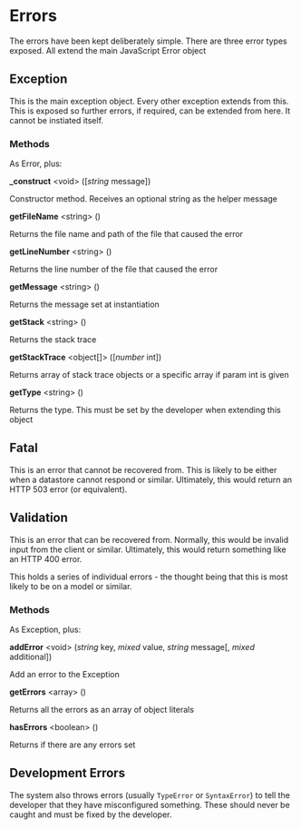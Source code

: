 # Errors

The errors have been kept deliberately simple.  There are three error types
exposed.  All extend the main JavaScript Error object

## Exception

This is the main exception object.  Every other exception extends from this.
This is exposed so further errors, if required, can be extended from here.  It
cannot be instiated itself.

### Methods

As Error, plus:

**_construct** &lt;void&gt; ([_string_ message])

Constructor method.  Receives an optional string as the helper message

**getFileName** &lt;string&gt; ()

Returns the file name and path of the file that caused the error

**getLineNumber** &lt;string&gt; ()

Returns the line number of the file that caused the error

**getMessage** &lt;string&gt; ()

Returns the message set at instantiation

**getStack** &lt;string&gt; ()

Returns the stack trace

**getStackTrace** &lt;object[]&gt; ([_number_ int])

Returns array of stack trace objects or a specific array if param int is given

**getType** &lt;string&gt; ()

Returns the type.  This must be set by the developer when extending this object

## Fatal

This is an error that cannot be recovered from.  This is likely to be either
when a datastore cannot respond or similar.  Ultimately, this would return an
HTTP 503 error (or equivalent).

## Validation

This is an error that can be recovered from.  Normally, this would be invalid
input from the client or similar.  Ultimately, this would return something like
an HTTP 400 error.

This holds a series of individual errors - the thought being that this is most
likely to be on a model or similar.

### Methods

As Exception, plus:

**addError** &lt;void&gt; (_string_ key, _mixed_ value, _string_ message[, _mixed_ additional])

Add an error to the Exception

**getErrors** &lt;array&gt; ()

Returns all the errors as an array of object literals

**hasErrors** &lt;boolean&gt; ()

Returns if there are any errors set

## Development Errors

The system also throws errors (usually `TypeError` or `SyntaxError`) to tell the
developer that they have misconfigured something.  These should never be caught
and must be fixed by the developer.